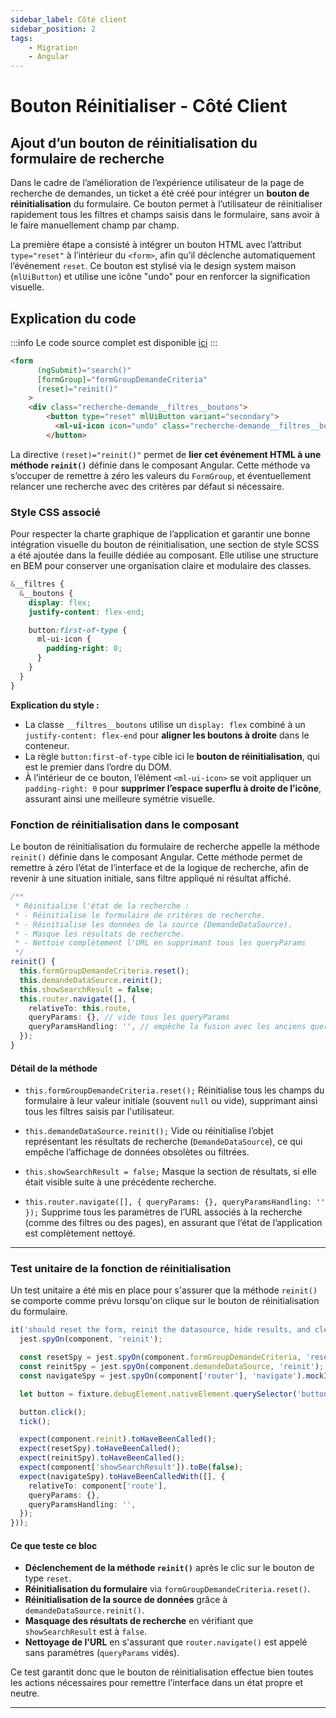 ```yaml
---
sidebar_label: Côté client
sidebar_position: 2
tags: 
    - Migration
    - Angular
---
```

# Bouton Réinitialiser - Côté Client

## Ajout d’un bouton de réinitialisation du formulaire de recherche

Dans le cadre de l’amélioration de l’expérience utilisateur de la page de recherche de demandes, un ticket a été créé pour intégrer un **bouton de réinitialisation** du formulaire. Ce bouton permet à l’utilisateur de réinitialiser rapidement tous les filtres et champs saisis dans le formulaire, sans avoir à le faire manuellement champ par champ.

La première étape a consisté à intégrer un bouton HTML avec l’attribut `type="reset"` à l’intérieur du `<form>`, afin qu’il déclenche automatiquement l’événement `reset`. Ce bouton est stylisé via le design system maison (`mlUiButton`) et utilise une icône "undo" pour en renforcer la signification visuelle.

## Explication du code

:::info
Le code source complet est disponible [ici](./../../../annexes/bout_de_code/Projet_recherche_demande/bouton_reinit.md)
:::

```html
<form
      (ngSubmit)="search()"
      [formGroup]="formGroupDemandeCriteria"
      (reset)="reinit()"
    >
    <div class="recherche-demande__filtres__boutons">
        <button type="reset" mlUiButton variant="secondary">
          <ml-ui-icon icon="undo" class="recherche-demande__filtres__boutons__reinit"></ml-ui-icon>
        </button>
```

La directive `(reset)="reinit()"` permet de **lier cet événement HTML à une méthode `reinit()`** définie dans le composant Angular. Cette méthode va s’occuper de remettre à zéro les valeurs du `FormGroup`, et éventuellement relancer une recherche avec des critères par défaut si nécessaire.

### Style CSS associé

Pour respecter la charte graphique de l’application et garantir une bonne intégration visuelle du bouton de réinitialisation, une section de style SCSS a été ajoutée dans la feuille dédiée au composant. Elle utilise une structure en BEM pour conserver une organisation claire et modulaire des classes.

```scss
&__filtres {
  &__boutons {
    display: flex;
    justify-content: flex-end;

    button:first-of-type {
      ml-ui-icon {
        padding-right: 0;
      }
    }
  }
}
```

**Explication du style :**

* La classe `__filtres__boutons` utilise un `display: flex` combiné à un `justify-content: flex-end` pour **aligner les boutons à droite** dans le conteneur.
* La règle `button:first-of-type` cible ici le **bouton de réinitialisation**, qui est le premier dans l’ordre du DOM.
* À l’intérieur de ce bouton, l’élément `<ml-ui-icon>` se voit appliquer un `padding-right: 0` pour **supprimer l’espace superflu à droite de l’icône**, assurant ainsi une meilleure symétrie visuelle.

### Fonction de réinitialisation dans le composant

Le bouton de réinitialisation du formulaire de recherche appelle la méthode `reinit()` définie dans le composant Angular. Cette méthode permet de remettre à zéro l’état de l’interface et de la logique de recherche, afin de revenir à une situation initiale, sans filtre appliqué ni résultat affiché.

```typescript
/**
 * Réinitialise l'état de la recherche :
 * - Réinitialise le formulaire de critères de recherche.
 * - Réinitialise les données de la source (DemandeDataSource).
 * - Masque les résultats de recherche.
 * - Nettoie complètement l'URL en supprimant tous les queryParams
 */
reinit() {
  this.formGroupDemandeCriteria.reset();
  this.demandeDataSource.reinit();
  this.showSearchResult = false;
  this.router.navigate([], {
    relativeTo: this.route,
    queryParams: {}, // vide tous les queryParams
    queryParamsHandling: '', // empêche la fusion avec les anciens queryParams
  });
}
```

#### Détail de la méthode

* `this.formGroupDemandeCriteria.reset();`
   Réinitialise tous les champs du formulaire à leur valeur initiale (souvent `null` ou vide), supprimant ainsi tous les filtres saisis par l'utilisateur.

* `this.demandeDataSource.reinit();`
   Vide ou réinitialise l’objet représentant les résultats de recherche (`DemandeDataSource`), ce qui empêche l’affichage de données obsolètes ou filtrées.

* `this.showSearchResult = false;`
   Masque la section de résultats, si elle était visible suite à une précédente recherche.

* `this.router.navigate([], { queryParams: {}, queryParamsHandling: '' });`
   Supprime tous les paramètres de l’URL associés à la recherche (comme des filtres ou des pages), en assurant que l’état de l’application est complètement nettoyé.

---

### Test unitaire de la fonction de réinitialisation

Un test unitaire a été mis en place pour s'assurer que la méthode `reinit()` se comporte comme prévu lorsqu'on clique sur le bouton de réinitialisation du formulaire.

```typescript
it('should reset the form, reinit the datasource, hide results, and clear query params', fakeAsync(() => {
  jest.spyOn(component, 'reinit');

  const resetSpy = jest.spyOn(component.formGroupDemandeCriteria, 'reset');
  const reinitSpy = jest.spyOn(component.demandeDataSource, 'reinit');
  const navigateSpy = jest.spyOn(component['router'], 'navigate').mockImplementation(jest.fn());

  let button = fixture.debugElement.nativeElement.querySelector('button[type="reset"]');

  button.click();
  tick();

  expect(component.reinit).toHaveBeenCalled();
  expect(resetSpy).toHaveBeenCalled();
  expect(reinitSpy).toHaveBeenCalled();
  expect(component['showSearchResult']).toBe(false);
  expect(navigateSpy).toHaveBeenCalledWith([], {
    relativeTo: component['route'],
    queryParams: {},
    queryParamsHandling: '',
  });
}));
```

#### Ce que teste ce bloc

* **Déclenchement de la méthode `reinit()`** après le clic sur le bouton de type `reset`.
* **Réinitialisation du formulaire** via `formGroupDemandeCriteria.reset()`.
* **Réinitialisation de la source de données** grâce à `demandeDataSource.reinit()`.
* **Masquage des résultats de recherche** en vérifiant que `showSearchResult` est à `false`.
* **Nettoyage de l'URL** en s'assurant que `router.navigate()` est appelé sans paramètres (`queryParams` vidés).

Ce test garantit donc que le bouton de réinitialisation effectue bien toutes les actions nécessaires pour remettre l’interface dans un état propre et neutre.

---
